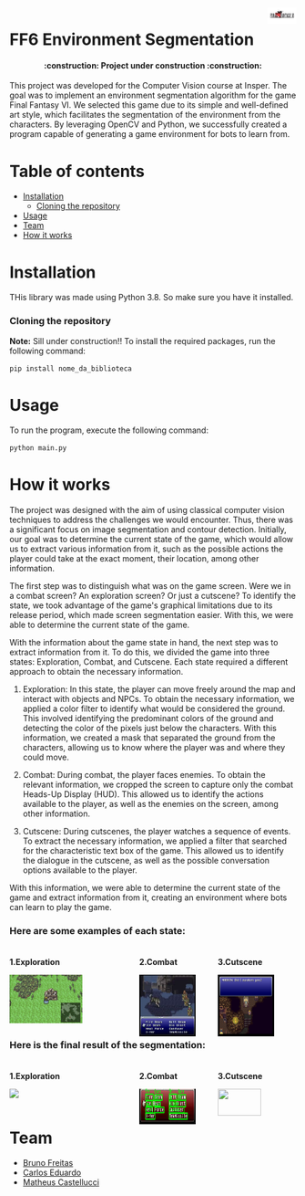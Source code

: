 <a href="https://github.com/MatheusCastellucci/Projeto-CV">
    <img src="FFVI\imgs\logo.png" alt="FF6 logo" title="Magitek" align="right" width="10%" height="10%" />
</a>

# FF6 Environment Segmentation
 <h4 align="center"> 
    :construction:  Project under construction  :construction:
</h4> 

This project was developed for the Computer Vision course at Insper. The goal was to implement an environment segmentation algorithm for the game Final Fantasy VI. We selected this game due to its simple and well-defined art style, which facilitates the segmentation of the environment from the characters. By leveraging OpenCV and Python, we successfully created a program capable of generating a game environment for bots to learn from.

# Table of contents

- [Installation](#installation)
  - [Cloning the repository](#cloning-the-repository)
- [Usage](#usage)
- [Team](#team)
- [How it works](#how-it-works)

# Installation

THis library was made using Python 3.8. So make sure you have it installed.

### Cloning the repository
**Note:** Sill under construction!!
To install the required packages, run the following command:

```bash
pip install nome_da_biblioteca
```

# Usage
To run the program, execute the following command:

```bash
python main.py
```

# How it works
The project was designed with the aim of using classical computer vision techniques to address the challenges we would encounter. Thus, there was a significant focus on image segmentation and contour detection. Initially, our goal was to determine the current state of the game, which would allow us to extract various information from it, such as the possible actions the player could take at the exact moment, their location, among other information.

The first step was to distinguish what was on the game screen. Were we in a combat screen? An exploration screen? Or just a cutscene? To identify the state, we took advantage of the game's graphical limitations due to its release period, which made screen segmentation easier. With this, we were able to determine the current state of the game.

With the information about the game state in hand, the next step was to extract information from it. To do this, we divided the game into three states: Exploration, Combat, and Cutscene. Each state required a different approach to obtain the necessary information.

1. Exploration: In this state, the player can move freely around the map and interact with objects and NPCs. To obtain the necessary information, we applied a color filter to identify what would be considered the ground. This involved identifying the predominant colors of the ground and detecting the color of the pixels just below the characters. With this information, we created a mask that separated the ground from the characters, allowing us to know where the player was and where they could move.

2. Combat: During combat, the player faces enemies. To obtain the relevant information, we cropped the screen to capture only the combat Heads-Up Display (HUD). This allowed us to identify the actions available to the player, as well as the enemies on the screen, among other information.

3. Cutscene: During cutscenes, the player watches a sequence of events. To extract the necessary information, we applied a filter that searched for the characteristic text box of the game. This allowed us to identify the dialogue in the cutscene, as well as the possible conversation options available to the player.

With this information, we were able to determine the current state of the game and extract information from it, creating an environment where bots can learn to play the game.

### Here are some examples of each state:
<div style="display: flex;">
    <div style="flex: 1; margin-right: 100px;">
        <h3 style="font-size: 14px;">1.Exploration</h3>
        <img src="FFVI\Maps\planicie3.jpg" >
    </div>
    <div style="flex: 1; margin-right: 10px;">
        <h3 style="font-size: 14px;">2.Combat</h3>
        <img src="FFVI\Combat\combate.jpg" width="77%" height="77%">
    </div>
    <div style="flex: 1; margin-right: 10px;">
        <h3 style="font-size: 14px;">3.Cutscene</h3>
        <img src="FFVI\Dialog\textbox_with_img.png" width="77%" height="77%">
    </div>
</div>

### Here is the final result of the segmentation:
<div style="display: flex;">
    <div style="flex: 1; margin-right: 100px;">
        <h3 style="font-size: 14px;">1.Exploration</h3>
        <img src="FFVI\Maps\planicie3_mask.jpg" >
    </div>
    <div style="flex: 1; margin-right: 10px;">
        <h3 style="font-size: 14px;">2.Combat</h3>
        <img src="results\Combat\Combate.jpg" width="77%" height="77%">
    </div>
    <div style="flex: 1; margin-right: 10px;">
        <h3 style="font-size: 14px;">3.Cutscene</h3>
        <img src="FFVI\Dialog\textbox_with_img_mask.png" width="77%" height="77%">
    </div>
</div>



# Team
- [Bruno Freitas](https://github.com/BrunoFNRodrigues)
- [Carlos Eduardo](https://github.com/KdSimodo)
- [Matheus Castellucci](https://github.com/MatheusCastellucci)
